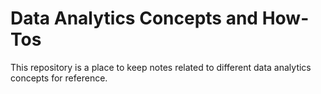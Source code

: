 # Data Analytics Concepts and How-Tos
This repository is a place to keep notes related to different data analytics concepts for reference. 

